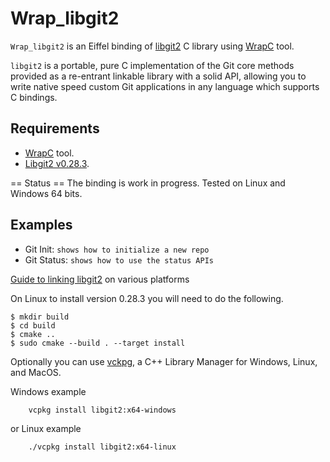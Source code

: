 # Wrap_libgit2 
`Wrap_libgit2` is an Eiffel binding of [libgit2](https://libgit2.org/) C library
using [WrapC](https://github.com/eiffel-wrap-c/WrapC) tool.

`libgit2` is a portable, pure C implementation of the Git core methods provided as a re-entrant linkable library with a solid API, 
allowing you to write native speed custom Git applications in any language which supports C bindings.

## Requirements 

*  [WrapC](https://github.com/eiffel-wrap-c/WrapC) tool.
*  [Libgit2 v0.28.3](https://github.com/libgit2/libgit2/releases).

== Status ==
The binding is work in progress.
Tested on Linux and Windows 64 bits.

## Examples 

* Git Init: 		`shows how to initialize a new repo`
* Git Status:		`shows how to use the status APIs` 

[Guide to linking libgit2](https://libgit2.org/docs/guides/build-and-link/) on various platforms

On Linux to install version 0.28.3 you will need to do the following. 

	$ mkdir build
	$ cd build
	$ cmake ..
	$ sudo cmake --build . --target install
 
Optionally you can use [vckpg](https://github.com/Microsoft/vcpkg), a C++ Library Manager for Windows, Linux, and MacOS.

Windows example
```
	vcpkg install libgit2:x64-windows
```
or
Linux example
```
	./vcpkg install libgit2:x64-linux
```









